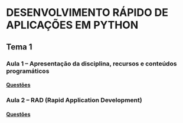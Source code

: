 # DESENVOLVIMENTO RÁPIDO DE APLICAÇÕES EM PYTHON
## Tema 1
### Aula 1 – Apresentação da disciplina, recursos e conteúdos programáticos
#### [Questões](temas/1/aulas/1/README.md)
### Aula 2 – RAD (Rapid Application Development)
#### [Questões](temas/1/aulas/2/README.md)
